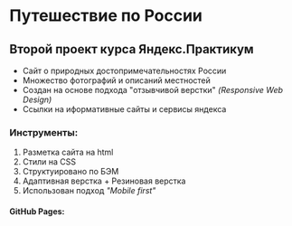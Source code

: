 # Путешествие по России

## Второй проект курса Яндекс.Практикум

*  Сайт о природных достопримечательностях России 
*  Множество фотографий и описаний местностей
*  Создан на основе подхода "отзывчивой верстки" *(Responsive Web Design)*
*  Ссылки на иформативные сайты и сервисы яндекса

### Инструменты:
1. Разметка сайта на html
2. Стили на CSS
3. Структуировано по БЭМ
4. Адаптивная верстка + Резиновая верстка 
5. Использован подход _"Mobile first"_

#### GitHub Pages:


